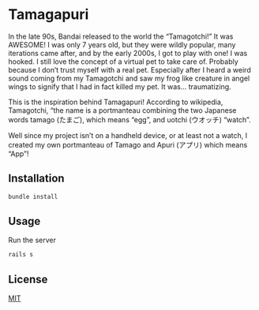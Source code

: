# Tamagapuri

In the late 90s, Bandai released to the world the “Tamagotchi!” It was AWESOME! I was only 7 years old, but they were wildly popular, many iterations came after, and by the early 2000s, I got to play with one! I was hooked. I still love the concept of a virtual pet to take care of. Probably because I don’t trust myself with a real pet. Especially after I heard a weird sound coming from my Tamagotchi and saw my frog like creature in angel wings to signify that I had in fact killed my pet. It was… traumatizing.

This is the inspiration behind Tamagapuri! According to wikipedia, Tamagotchi, “the name is a portmanteau combining the two Japanese words tamago (たまご), which means “egg”, and uotchi (ウオッチ) “watch”.

Well since my project isn’t on a handheld device, or at least not a watch, I created my own portmanteau of Tamago and Apuri (アプリ) which means “App”!

## Installation

```bash
bundle install
```

## Usage

Run the server 

```ruby
rails s 
```

## License
[MIT](https://choosealicense.com/licenses/mit/)